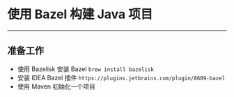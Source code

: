 # 使用 Bazel 构建 Java 项目

---

## 准备工作

- 使用 Bazelisk 安装 Bazel `brew install bazelisk`
- 安装 IDEA Bazel 插件 `https://plugins.jetbrains.com/plugin/8609-bazel`
- 使用 Maven 初始化一个项目
